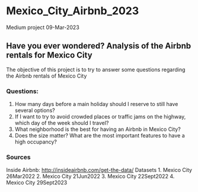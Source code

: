 # Mexico_City_Airbnb_2023
Medium project 09-Mar-2023

## Have you ever wondered? Analysis of the Airbnb rentals for Mexico City
The objective of this project is to try to answer some questions regarding the Airbnb rentals of Mexico City

### Questions:
1. How many days before a main holiday should I reserve to still have several options?
2. If I want to try to avoid crowded places or traffic jams on the highway, which day of the week should I travel?
3. What neighborhood is the best for having an Airbnb in Mexico City?
4. Does the size matter? What are the most important features to have a high occupancy?

### Sources
Inside Airbnb: http://insideairbnb.com/get-the-data/
  Datasets 
    1. Mexico City 26Mar2022
    2. Mexico City 21Jun2022
    3. Mexico City 22Sept2022
    4. Mexico City 29Sept2023
